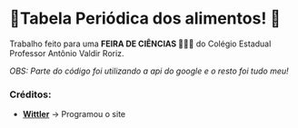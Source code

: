 # 🌱Tabela Periódica dos alimentos! 🥬
Trabalho feito para uma **FEIRA DE CIÊNCIAS 🧪🔭🔬** do Colégio Estadual Professor Antônio Valdir Roriz.

*OBS: Parte do código foi utilizando a api do google e o resto foi tudo meu!*



<h3>Créditos:</h3>

- <a href="https://instagram.com/wittlerfilho/">**Wittler**</a> -> Programou o site

